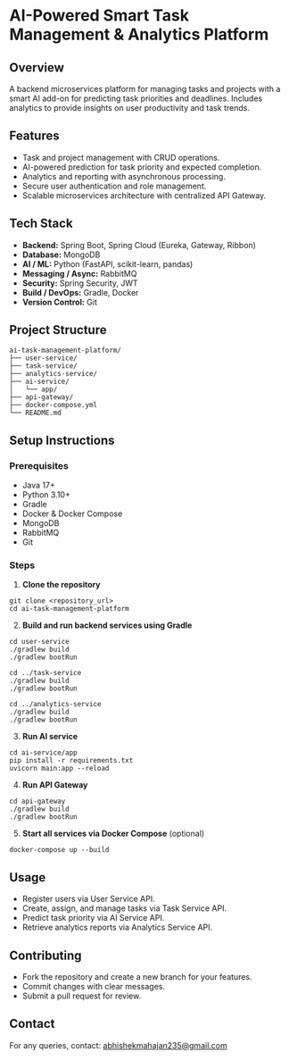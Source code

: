 # AI-Powered Smart Task Management & Analytics Platform

## Overview
A backend microservices platform for managing tasks and projects with a smart AI add-on for predicting task priorities and deadlines. Includes analytics to provide insights on user productivity and task trends.

## Features
- Task and project management with CRUD operations.
- AI-powered prediction for task priority and expected completion.
- Analytics and reporting with asynchronous processing.
- Secure user authentication and role management.
- Scalable microservices architecture with centralized API Gateway.

## Tech Stack
- **Backend:** Spring Boot, Spring Cloud (Eureka, Gateway, Ribbon)
- **Database:** MongoDB
- **AI / ML:** Python (FastAPI, scikit-learn, pandas)
- **Messaging / Async:** RabbitMQ
- **Security:** Spring Security, JWT
- **Build / DevOps:** Gradle, Docker
- **Version Control:** Git

## Project Structure
```
ai-task-management-platform/
├── user-service/
├── task-service/
├── analytics-service/
├── ai-service/
│   └── app/
├── api-gateway/
├── docker-compose.yml
└── README.md
```

## Setup Instructions

### Prerequisites
- Java 17+
- Python 3.10+
- Gradle
- Docker & Docker Compose
- MongoDB
- RabbitMQ
- Git

### Steps
1. **Clone the repository**
```
git clone <repository_url>
cd ai-task-management-platform
```

2. **Build and run backend services using Gradle**
```
cd user-service
./gradlew build
./gradlew bootRun

cd ../task-service
./gradlew build
./gradlew bootRun

cd ../analytics-service
./gradlew build
./gradlew bootRun
```

3. **Run AI service**
```
cd ai-service/app
pip install -r requirements.txt
uvicorn main:app --reload
```

4. **Run API Gateway**
```
cd api-gateway
./gradlew build
./gradlew bootRun
```

5. **Start all services via Docker Compose** (optional)
```
docker-compose up --build
```

## Usage
- Register users via User Service API.
- Create, assign, and manage tasks via Task Service API.
- Predict task priority via AI Service API.
- Retrieve analytics reports via Analytics Service API.

## Contributing
- Fork the repository and create a new branch for your features.
- Commit changes with clear messages.
- Submit a pull request for review.

## Contact
For any queries, contact: abhishekmahajan235@gmail.com

